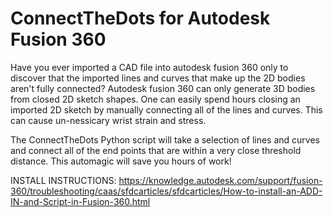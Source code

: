 # ConnectTheDots for Autodesk Fusion 360

Have you ever imported a CAD file into autodesk fusion 360 only to discover that the imported lines and curves that make up the 2D bodies aren't fully connected? Autodesk fusion 360 can only generate 3D bodies from closed 2D sketch shapes. One can easily spend hours closing an imported 2D sketch by manually connecting all of the lines and curves. This can cause un-nessicary wrist strain and stress.

The ConnectTheDots Python script will take a selection of lines and curves and connect all of the end points that are within a very close threshold distance. This automagic will save you hours of work!

INSTALL INSTRUCTIONS:
https://knowledge.autodesk.com/support/fusion-360/troubleshooting/caas/sfdcarticles/sfdcarticles/How-to-install-an-ADD-IN-and-Script-in-Fusion-360.html
